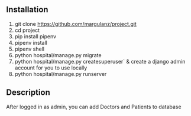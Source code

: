 ## Installation
1) git clone https://github.com/margulanz/project.git
2) cd project
3) pip install pipenv
4) pipenv install
5) pipenv shell
6) python hospital/manage.py migrate
7) python hospital/manage.py createsuperuser` & create a django admin account for you to use locally
8) python hospital/manage.py runserver
## Description
After logged in as admin, you can add Doctors and Patients to database
